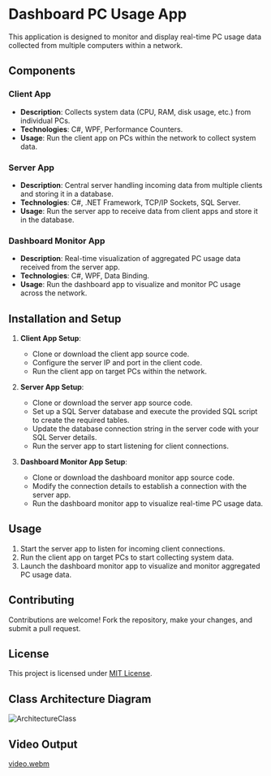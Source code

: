 # Dashboard PC Usage App

This application is designed to monitor and display real-time PC usage data collected from multiple computers within a network.

## Components

### Client App
- **Description**: Collects system data (CPU, RAM, disk usage, etc.) from individual PCs.
- **Technologies**: C#, WPF, Performance Counters.
- **Usage**: Run the client app on PCs within the network to collect system data.

### Server App
- **Description**: Central server handling incoming data from multiple clients and storing it in a database.
- **Technologies**: C#, .NET Framework, TCP/IP Sockets, SQL Server.
- **Usage**: Run the server app to receive data from client apps and store it in the database.

### Dashboard Monitor App
- **Description**: Real-time visualization of aggregated PC usage data received from the server app.
- **Technologies**: C#, WPF, Data Binding.
- **Usage**: Run the dashboard app to visualize and monitor PC usage across the network.

## Installation and Setup

1. **Client App Setup**:
   - Clone or download the client app source code.
   - Configure the server IP and port in the client code.
   - Run the client app on target PCs within the network.

2. **Server App Setup**:
   - Clone or download the server app source code.
   - Set up a SQL Server database and execute the provided SQL script to create the required tables.
   - Update the database connection string in the server code with your SQL Server details.
   - Run the server app to start listening for client connections.

3. **Dashboard Monitor App Setup**:
   - Clone or download the dashboard monitor app source code.
   - Modify the connection details to establish a connection with the server app.
   - Run the dashboard monitor app to visualize real-time PC usage data.

## Usage

1. Start the server app to listen for incoming client connections.
2. Run the client app on target PCs to start collecting system data.
3. Launch the dashboard monitor app to visualize and monitor aggregated PC usage data.

## Contributing

Contributions are welcome! Fork the repository, make your changes, and submit a pull request.

## License

This project is licensed under [MIT License](LICENSE).

## Class Architecture Diagram

![ArchitectureClass](https://github.com/Coderanildangi/Dashboard-PC-Usage/assets/149321466/4cb473bb-af22-458b-bf4c-5986ac13d37b)

## Video Output

[video.webm](https://github.com/Coderanildangi/Dashboard-PC-Usage/assets/149321466/2f670c0d-3f1a-4d91-ad7e-d626980adcda)
